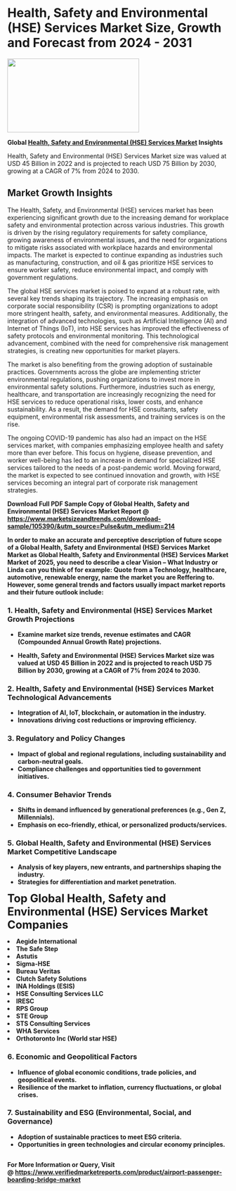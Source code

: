<H1>Health, Safety and Environmental (HSE) Services Market Size, Growth and Forecast from 2024 - 2031</H1><img class="aligncenter size-medium wp-image-584254" src="https://thirdeyenews.in/wp-content/uploads/2024/09/Global-Market-Research-300x168.jpeg" alt="" width="300" height="168" /><p><strong>Global&nbsp;<a href="https://www.marketsizeandtrends.com/download-sample/105390/&amp;utm_source=Pulse&amp;utm_medium=214">Health, Safety and Environmental (HSE) Services Market</a> Insights</strong></p><p>Health, Safety and Environmental (HSE) Services Market size was valued at USD 45 Billion in 2022 and is projected to reach USD 75 Billion by 2030, growing at a CAGR of 7% from 2024 to 2030.</p><p><h2>Market Growth Insights</h2> <p>The Health, Safety, and Environmental (HSE) services market has been experiencing significant growth due to the increasing demand for workplace safety and environmental protection across various industries. This growth is driven by the rising regulatory requirements for safety compliance, growing awareness of environmental issues, and the need for organizations to mitigate risks associated with workplace hazards and environmental impacts. The market is expected to continue expanding as industries such as manufacturing, construction, and oil & gas prioritize HSE services to ensure worker safety, reduce environmental impact, and comply with government regulations.</p> <p><strong></strong></p> <p>The global HSE services market is poised to expand at a robust rate, with several key trends shaping its trajectory. The increasing emphasis on corporate social responsibility (CSR) is prompting organizations to adopt more stringent health, safety, and environmental measures. Additionally, the integration of advanced technologies, such as Artificial Intelligence (AI) and Internet of Things (IoT), into HSE services has improved the effectiveness of safety protocols and environmental monitoring. This technological advancement, combined with the need for comprehensive risk management strategies, is creating new opportunities for market players.</p> <p>The market is also benefiting from the growing adoption of sustainable practices. Governments across the globe are implementing stricter environmental regulations, pushing organizations to invest more in environmental safety solutions. Furthermore, industries such as energy, healthcare, and transportation are increasingly recognizing the need for HSE services to reduce operational risks, lower costs, and enhance sustainability. As a result, the demand for HSE consultants, safety equipment, environmental risk assessments, and training services is on the rise.</p> <p>The ongoing COVID-19 pandemic has also had an impact on the HSE services market, with companies emphasizing employee health and safety more than ever before. This focus on hygiene, disease prevention, and worker well-being has led to an increase in demand for specialized HSE services tailored to the needs of a post-pandemic world. Moving forward, the market is expected to see continued innovation and growth, with HSE services becoming an integral part of corporate risk management strategies.</p> <p><strong></p><p><span class=""><strong>Download Full PDF Sample Copy of Global Health, Safety and Environmental (HSE) Services Market Report</strong> @ <a href="https://www.marketsizeandtrends.com/download-sample/105390/&amp;utm_source=Pulse&amp;utm_medium=214" target="_blank">https://www.marketsizeandtrends.com/download-sample/105390/&amp;utm_source=Pulse&amp;utm_medium=214</a></span></p><p>In order to make an accurate and perceptive description of future scope of a Global&nbsp;Health, Safety and Environmental (HSE) Services Market Market as Global&nbsp;Health, Safety and Environmental (HSE) Services Market Market of 2025, you need to describe a clear Vision &ndash; What Industry or Linda can you think of for example: Quote from a Technology, healthcare, automotive, renewable energy, name the market you are Reffering to. However, some general trends and factors usually impact market reports and their future outlook include:</p><h3>1.&nbsp;<strong>Health, Safety and Environmental (HSE) Services Market Growth Projections</strong></h3><ul><li>Examine market size trends, revenue estimates and CAGR (Compounded Annual Growth Rate) projections.</li><li><p>Health, Safety and Environmental (HSE) Services Market size was valued at USD 45 Billion in 2022 and is projected to reach USD 75 Billion by 2030, growing at a CAGR of 7% from 2024 to 2030.</p></li></ul><h3>2.&nbsp;<strong>Health, Safety and Environmental (HSE) Services Market Technological Advancements</strong></h3><ul><li>Integration of AI, IoT, blockchain, or automation in the industry.</li><li>Innovations driving cost reductions or improving efficiency.</li></ul><h3>3.&nbsp;<strong>Regulatory and Policy Changes</strong></h3><ul><li>Impact of global and regional regulations, including sustainability and carbon-neutral goals.</li><li>Compliance challenges and opportunities tied to government initiatives.</li></ul><h3>4.&nbsp;<strong>Consumer Behavior Trends</strong></h3><ul><li>Shifts in demand influenced by generational preferences (e.g., Gen Z, Millennials).</li><li>Emphasis on eco-friendly, ethical, or personalized products/services.</li></ul><h3>5.&nbsp;<strong>Global Health, Safety and Environmental (HSE) Services Market Competitive Landscape</strong></h3><ul><li>Analysis of key players, new entrants, and partnerships shaping the industry.</li><li>Strategies for differentiation and market penetration.</li></ul><p data-pm-slice="1 1 []"><span style="color: inherit; font-family: inherit; font-size: 25px;">Top Global Health, Safety and Environmental (HSE) Services Market Companies</span></p><div class="" data-test-id=""><p><li>Aegide International</li><li> The Safe Step</li><li> Astutis</li><li> Sigma-HSE</li><li> Bureau Veritas</li><li> Clutch Safety Solutions</li><li> INA Holdings (ESIS)</li><li> HSE Consulting Services LLC</li><li> IRESC</li><li> RPS Group</li><li> STE Group</li><li> STS Consulting Services</li><li> WHA Services</li><li> Orthotoronto Inc (World star HSE)</li></p></div><h3>6.&nbsp;<strong>Economic and Geopolitical Factors</strong></h3><ul><li>Influence of global economic conditions, trade policies, and geopolitical events.</li><li>Resilience of the market to inflation, currency fluctuations, or global crises.</li></ul><h3>7.&nbsp;<strong>Sustainability and ESG (Environmental, Social, and Governance)</strong></h3><ul><li>Adoption of sustainable practices to meet ESG criteria.</li><li>Opportunities in green technologies and circular economy principles.</li></ul><h2><strong style="font-size: 14px;">For More Information or Query, Visit @&nbsp;</strong><a style="background-color: #ffffff; font-size: 14px;" href="https://www.marketsizeandtrends.com/report/health-safety-and-environmental-hse-services-market/" target="_blank">https://www.verifiedmarketreports.com/product/airport-passenger-boarding-bridge-market</a></h2>
